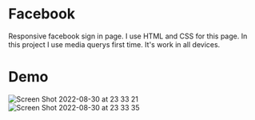 # Facebook

Responsive facebook sign in page. I use HTML and CSS for this page. In this project I use media querys first time. It's work in all devices.
# Demo
![Screen Shot 2022-08-30 at 23 33 21](https://user-images.githubusercontent.com/108340865/187537735-ee11e233-4a4e-403b-979e-2eacf35722d3.png)
![Screen Shot 2022-08-30 at 23 33 35](https://user-images.githubusercontent.com/108340865/187537787-76f580a5-83d7-4365-8bbe-a12c20bcc49f.png)
